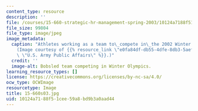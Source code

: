 ```yaml
---
content_type: resource
description: ''
file: /courses/15-660-strategic-hr-management-spring-2003/10124a7188f51cee59a8bd9b3a0aad44_15-660s03.jpg
file_size: 99804
file_type: image/jpeg
image_metadata:
  caption: "Athletes working as a team to\_compete in\_the 2002 Winter Olympics.\_\
    (Image courtesy of {{% resource_link \"e0fa84df-db55-4dfe-8db3-5aeff1bb01d9\"\
    \ \"U.S. Army Public Affairs\" %}}.)"
  credit: ''
  image-alt: Bobsled team competing in Winter Olympics.
learning_resource_types: []
license: https://creativecommons.org/licenses/by-nc-sa/4.0/
ocw_type: OCWImage
resourcetype: Image
title: 15-660s03.jpg
uid: 10124a71-88f5-1cee-59a8-bd9b3a0aad44
---
```

